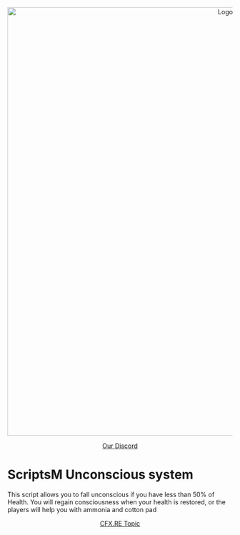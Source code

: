 <p align="center">
<img width="960" src="https://i.imgur.com/LUVsAvb.png" alt="Logo">
</p>

<p align="center">
<a href="https://discord.gg/hMasc4CnSY">Our Discord</a>
</p>

# ScriptsM Unconscious system

This script allows you to fall unconscious if you have less than 50% of Health. You will regain consciousness when your health is restored, or the players will help you with ammonia and cotton pad

<p align="center">
<a href="https://forum.cfx.re/t/free-unconscious-system/5246603">CFX.RE Topic</a>
</p>


